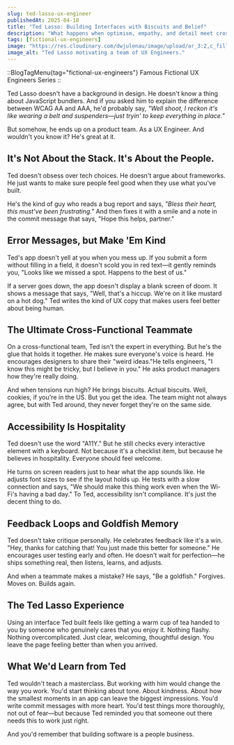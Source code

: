 ```yaml
---
slug: ted-lasso-ux-engineer
publishedAt: 2025-04-18
title: "Ted Lasso: Building Interfaces with Biscuits and Belief"
description: "What happens when optimism, empathy, and detail meet cross-functional teamwork. He’s not the most technical—but maybe the most impactful."
tags: [fictional-ux-engineers]
image: "https://res.cloudinary.com/dwjulenau/image/upload/ar_3:2,c_fill,dpr_auto,f_auto,fl_progressive,q_auto/v1745261834/josh-portfolio/assets_task_01jscrb5fefj0rm0p4hzpwcm00_img_0.webp"
image_alt: "Ted Lasso motivating a team of UX Engineers."
---
```

::BlogTagMenu{tag="fictional-ux-engineers"}
Famous Fictional UX Engineers Series
::

Ted Lasso doesn't have a background in design. He doesn't know a thing about JavaScript bundlers. And if you asked him to explain the difference between WCAG AA and AAA, he'd probably say, <em>"Well shoot, I reckon it's like wearing a belt and suspenders—just tryin' to keep everything in place."</em>

But somehow, he ends up on a product team. As a UX Engineer. And wouldn't you know it? He's great at it.

## It's Not About the Stack. It's About the People.
Ted doesn't obsess over tech choices. He doesn't argue about frameworks. He just wants to make sure people feel good when they use what you've built.

He's the kind of guy who reads a bug report and says, <em>"Bless their heart, this must've been frustrating."</em> And then fixes it with a smile and a note in the commit message that says, "Hope this helps, partner."

## Error Messages, but Make 'Em Kind
Ted's app doesn't yell at you when you mess up. If you submit a form without filling in a field, it doesn't scold you in red text—it gently reminds you, "Looks like we missed a spot. Happens to the best of us."

If a server goes down, the app doesn't display a blank screen of doom. It shows a message that says, "Well, that's a hiccup. We're on it like mustard on a hot dog." Ted writes the kind of UX copy that makes users feel better about being human.

## The Ultimate Cross-Functional Teammate
On a cross-functional team, Ted isn't the expert in everything. But he's the glue that holds it together. He makes sure everyone's voice is heard. He encourages designers to share their "weird ideas."He tells engineers, "I know this might be tricky, but I believe in you." He asks product managers how they're really doing.

And when tensions run high? He brings biscuits. Actual biscuits. Well, cookies, if you're in the US. But you get the idea. The team might not always agree, but with Ted around, they never forget they're on the same side.

## Accessibility Is Hospitality
Ted doesn't use the word "A11Y." But he still checks every interactive element with a keyboard. Not because it's a checklist item, but because he believes in hospitality. Everyone should feel welcome.

He turns on screen readers just to hear what the app sounds like. He adjusts font sizes to see if the layout holds up. He tests with a slow connection and says, "We should make this thing work even when the Wi-Fi's having a bad day." To Ted, accessibility isn't compliance. It's just the decent thing to do.

## Feedback Loops and Goldfish Memory
Ted doesn't take critique personally. He celebrates feedback like it's a win. "Hey, thanks for catching that! You just made this better for someone." He encourages user testing early and often. He doesn't wait for perfection—he ships something real, then listens, learns, and adjusts.

And when a teammate makes a mistake? He says, "Be a goldfish." Forgives. Moves on. Builds again.

## The Ted Lasso Experience
Using an interface Ted built feels like getting a warm cup of tea handed to you by someone who genuinely cares that you enjoy it. Nothing flashy. Nothing overcomplicated. Just clear, welcoming, thoughtful design. You leave the page feeling better than when you arrived.

## What We'd Learn from Ted
Ted wouldn't teach a masterclass. But working with him would change the way you work. You'd start thinking about tone. About kindness. About how the smallest moments in an app can leave the biggest impressions. You'd write commit messages with more heart. You'd test things more thoroughly, not out of fear—but because Ted reminded you that someone out there needs this to work just right.

And you'd remember that building software is a people business.
